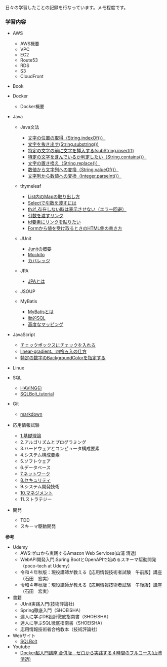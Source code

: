 
日々の学習したことの記録を行なっています。メモ程度です。

### 学習内容
- AWS
  - AWS概要
  - VPC
  - EC2
  - Route53
  - RDS
  - S3
  - CloudFront

- Book

- Docker
  - Docker概要

- Java
  
  - Java文法
     - [文字の位置の取得（String.indexOf()）](/Java/Java文法/文字の位置を取得.md)
     - [文字を抜き出す(String.substring())](/Java/Java文法/文字を抜き出す.md)
     - [特定の文字の前に文字を挿入する(subString.insert())](/Java/Java文法/特定の文字の前に文字を挿入する.md)
     - [特定の文字を含んでいるか判定したい（String.contains()）](/Java/Java文法/特定の文字を含んでいるか判定.md)
     - [文字の置き換え（String.replace()）](/Java/Java文法/文字の位置を取得.md)
     - [数値から文字列への変換（String.valueOf()）](/Java/Java文法/文字の位置を取得.md)
     - [文字列から数値への変換（Integer.parseInt()）](/Java/Java文法/文字の位置を取得.md)
     
  - thymeleaf
     - [List内のMapの取り出し方](/Java/thymeleaf/List内のmapの取り出し方.md)
     - [Selectで引数を渡すには](/Java/thymeleaf/Selectで引数を渡すには.md)
     - [th:if_存在しない時は表示させない（エラー回避）](/Java/thymeleaf/存在しない時は表示させない.md)
     - [引数を渡すリンク](/Java/thymeleaf/数を渡すリンク.md)
     - [td要素にリンクを貼りたい](/Java/thymeleaf/td要素にはリンクは貼れないぞ.md)
     - [Formから値を受け取るときのHTML側の書き方](/Java/thymeleaf/Formから値を受け取るときのHTML側の書き方.md)
  
  - JUnit
     - [Junitの概要](/Java/Junit/Junitの概要.md)
     - [Mockito](/Java/Junit/Mockito.md)
     - [カバレッジ](/Java/Junit/カバレッジ.md)
  
  - JPA
     - [JPAとは](/Java/JPA/JPAとは.md)
  
  - JSOUP
  
  - MyBatis
     - [MyBatisとは](/Java/MyBatis/MyBatisとは.md)
     - [動的SQL](/Java/MyBatis/動的SQL.md)
     - [高度なマッピング](/Java/MyBatis/高度なマッピング.md)

- JavaScript
  - [チェックボックスにチェックを入れる](/JavaScript/チェックボックスにチェックを入れる.md) 
  - [linear-gradient、四捨五入の仕方](/JavaScript/linear-gradient.md) 
  - [特定の数字のBackgroundColorを指定する](/JavaScript/特定の数字にBackgroundColorを設定したい.md)

- Linux


- SQL
  - [HAVING句](/SQL/HAVING句.md)　
  - [SQLBolt_tutorial](/SQL/SQLBolt_tutorial.md)

- Git
  - [markdown](/Git/markdown.md)　

- 応用情報試験
  - [1.基礎理論](/応用情報技術者試験/基礎理論.md)
  - 2.アルゴリズムとプログラミング
  - 3.ハードウェアとコンピュータ構成要素
  - 4.システム構成要素
  - 5.ソフトウェア
  - 6.データベース
  - [7.ネットワーク](/応用情報技術者試験/ネットワーク.md)
  - [8.セキュリティ](/応用情報技術者試験/セキュリティ.md)
  - 9.システム開発技術
  - [10.マネジメント](/応用情報技術者試験/マネジメント.md)
  - 11.ストラテジー

- 開発
  - TDD
  - スキーマ駆動開発

**参考**
- Udemy
   - AWS:ゼロから実践するAmazon Web Services(山浦 清透)
   - WebAPI開発入門:Spring BootとOpenAPIで始めるスキーマ駆動開発（poco-tech at Udemy）
   - 令和４年秋版：現役講師が教える【応用情報技術者試験　午前版】講座（石田　宏実）
   - 令和４年秋版：現役講師が教える【応用情報技術者試験　午後版】講座（石田　宏実）
- 書籍
   - JUnit実践入門(技術評論社)
   - Spring徹底入門（SHOEISHA）
   - 達人に学ぶDB設計徹底指南書（SHOEISHA）
   - 達人に学ぶSQL徹底指南書（SHOEISHA）
   - 応用情報技術者合格教本（技術評論社）
- Webサイト
  - [SQLBolt](https://sqlbolt.com/)
- Youtube
  - [Docker超入門講座 合併版　ゼロから実践する４時間のフルコース(山浦 清透)](https://www.youtube.com/watch?v=lZD1MIHwMBY&t=4540s&ab_channel=%E3%81%A0%E3%82%8C%E3%81%A7%E3%82%82%E3%82%A8%E3%83%B3%E3%82%B8%E3%83%8B%E3%82%A2%2F%E5%B1%B1%E6%B5%A6%E6%B8%85%E9%80%8F)
